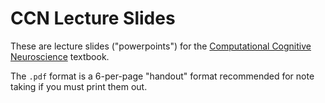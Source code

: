 # CCN Lecture Slides

These are lecture slides ("powerpoints") for the [Computational Cognitive Neuroscience](https://github.com/CompCogNeuro/ed4) textbook.

The `.pdf` format is a 6-per-page "handout" format recommended for note taking if you must print them out.


